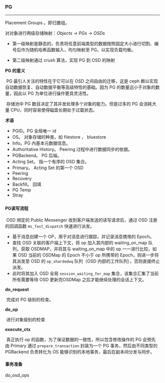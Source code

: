 ### PG

---

Placement Groups 。即归置组。

对对象进行两级存储映射：*Objects -> PGs -> OSDs*

* 第一级映射是静态的，负责将任意前端类型的数据按照固定大小进行切割、编号后作为随机哈希函数输入，均匀映射至 PG，以实现负载均衡。

* 第二级映射通过 crush 算法，实现 PG 到 OSD 的映射

  

**PG 的意义**

​    PG 最引人关注的特性在于它可以在 OSD 之间自由的迁移，这是 ceph 赖以实现自动数据恢复、自动数据平衡等高级特性的基础。因为 PG 的数量远小于对象的数量，因此以 PG 为单位进行操作更具灵活性。

​    存储池中 PG 数目决定了其并发处理多个对象的能力。但是过多的 PG 会消耗大量 CPU，同时容易使得磁盘长期处于过载状态。



**术语**

* PGID。PG 全局唯一 id
* OS。 对象存储的种类，如 filestore ， bluestore
* Info。PG 内基本元数据信息。
* Authoritative History。 Peering 过程中进行数据同步的依据。
* PGBackend。 PG 后端。
* Acting Set。 指一个有序的 OSD 集合。
* Primary。 Acting Set 的第一个 OSD
* Peering
* Recovery
* Backfill。 回填
* PG Temp
* Stray

##### 

#### PG读写流程

​    OSD 绑定的 Public Messenger 收到客户端发送的读写请求后，通过 OSD 注册的回调函数 `ms_fast_dispatch` 快速进行派发。

* 基于消息创建一个 OP，用于对消息进行跟踪，并记录消息携带的 Epoch。
* 查找 OSD 关联的客户端上下文，将 op 加入其内部的 waiting_on_map 队列，获取 OSDMAP，并将其与 waiting_on_map 中的 op 一一进行比较，如果 OSD 当前的 OSDMap 的 Epoch 不小于 op 所携带的 Epoch，则进一步将其派发至 OSD 的 `op_shardedwq` 队列（OSD 内部的工作队列），否则直接终止派发。
* 此时将其加入 OSD 全局 `session_waiting_for_map` 集合，该集合汇集了当前所有需要等待 OSD 更新完OSDMap 之后才能继续处理的会话上下文。



**do_request**

​    完成对 PG 级别的检查。

**do_op**

​    进行对象级别的检查

**execute_ctx**

​    真正执行 op 的函数，为了保证数据的一致性，所以包含修改操作的 PG 会预先由 Primary 通过 `prepare_transaction` 封装为一个 PG 事务，然后由不同类型的 PGBackend 负责转化为 OS 能够识别的本地事务，最后在副本间分发与同步。



#### 事务准备

do_osd_ops

